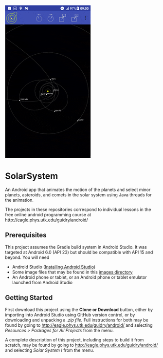 ![screencast](screencast.gif)

# SolarSystem
An Android app that animates the motion of the planets and select minor planets, asteroids, and comets in the solar system using Java threads for the animation.

The projects in these repositories correspond to individual lessons in the free online android programming course at http://eagle.phys.utk.edu/guidry/android/ 

## Prerequisites
This project assumes the Gradle build system in Android Studio. It was targeted at Android 6.0 (API 23) but should be compatible with API 15 and beyond.  You will need

 - Android Studio (<a href="https://developer.android.com/studio/install.html" target="_new">Installing Android Studio</a>)
 - Some image files that may be found in this  <a href="http://eagle.phys.utk.edu/guidry/android/images" target="_new">images directory</a>
 - An Android phone or tablet, or an Android phone or tablet emulator launched from Android Studio

## Getting Started
First download this project using the <b>Clone or Download</b> button, either by importing into Android Studio using GitHub version control, or by downloading and unpacking a <i>.zip file.</i>  Full instructions for both may be found by going to 
http://eagle.phys.utk.edu/guidry/android/ and selecting <i>Resources > Packages for All Projects</i> from the menu.

A complete description of this project, including steps to build it from scratch, may be found by going to 
http://eagle.phys.utk.edu/guidry/android/ and selecting <em>Solar System I</em> from the menu.
